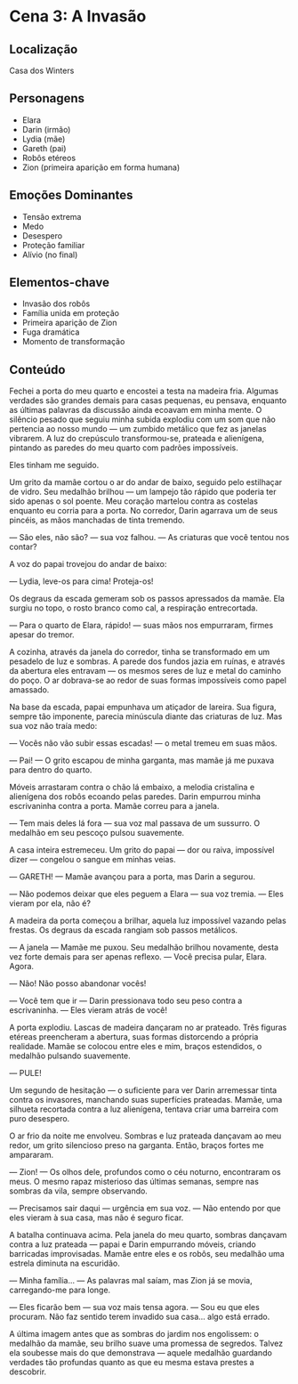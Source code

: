 # Cena 3: A Invasão

## Localização
Casa dos Winters

## Personagens
- Elara
- Darin (irmão)
- Lydia (mãe)
- Gareth (pai)
- Robôs etéreos
- Zion (primeira aparição em forma humana)

## Emoções Dominantes
- Tensão extrema
- Medo
- Desespero
- Proteção familiar
- Alívio (no final)

## Elementos-chave
- Invasão dos robôs
- Família unida em proteção
- Primeira aparição de Zion
- Fuga dramática
- Momento de transformação

## Conteúdo

Fechei a porta do meu quarto e encostei a testa na madeira fria. Algumas verdades são grandes demais para casas pequenas, eu pensava, enquanto as últimas palavras da discussão ainda ecoavam em minha mente. O silêncio pesado que seguiu minha subida explodiu com um som que não pertencia ao nosso mundo — um zumbido metálico que fez as janelas vibrarem. A luz do crepúsculo transformou-se, prateada e alienígena, pintando as paredes do meu quarto com padrões impossíveis.

Eles tinham me seguido.

Um grito da mamãe cortou o ar do andar de baixo, seguido pelo estilhaçar de vidro. Seu medalhão brilhou — um lampejo tão rápido que poderia ter sido apenas o sol poente. Meu coração martelou contra as costelas enquanto eu corria para a porta. No corredor, Darin agarrava um de seus pincéis, as mãos manchadas de tinta tremendo.

— São eles, não são? — sua voz falhou. — As criaturas que você tentou nos contar?

A voz do papai trovejou do andar de baixo:

— Lydia, leve-os para cima! Proteja-os!

Os degraus da escada gemeram sob os passos apressados da mamãe. Ela surgiu no topo, o rosto branco como cal, a respiração entrecortada.

— Para o quarto de Elara, rápido! — suas mãos nos empurraram, firmes apesar do tremor.

A cozinha, através da janela do corredor, tinha se transformado em um pesadelo de luz e sombras. A parede dos fundos jazia em ruínas, e através da abertura eles entravam — os mesmos seres de luz e metal do caminho do poço. O ar dobrava-se ao redor de suas formas impossíveis como papel amassado.

Na base da escada, papai empunhava um atiçador de lareira. Sua figura, sempre tão imponente, parecia minúscula diante das criaturas de luz. Mas sua voz não traía medo:

— Vocês não vão subir essas escadas! — o metal tremeu em suas mãos.

— Pai! — O grito escapou de minha garganta, mas mamãe já me puxava para dentro do quarto.

Móveis arrastaram contra o chão lá embaixo, a melodia cristalina e alienígena dos robôs ecoando pelas paredes. Darin empurrou minha escrivaninha contra a porta. Mamãe correu para a janela.

— Tem mais deles lá fora — sua voz mal passava de um sussurro. O medalhão em seu pescoço pulsou suavemente.

A casa inteira estremeceu. Um grito do papai — dor ou raiva, impossível dizer — congelou o sangue em minhas veias.

— GARETH! — Mamãe avançou para a porta, mas Darin a segurou.

— Não podemos deixar que eles peguem a Elara — sua voz tremia. — Eles vieram por ela, não é?

A madeira da porta começou a brilhar, aquela luz impossível vazando pelas frestas. Os degraus da escada rangiam sob passos metálicos.

— A janela — Mamãe me puxou. Seu medalhão brilhou novamente, desta vez forte demais para ser apenas reflexo. — Você precisa pular, Elara. Agora.

— Não! Não posso abandonar vocês!

— Você tem que ir — Darin pressionava todo seu peso contra a escrivaninha. — Eles vieram atrás de você!

A porta explodiu. Lascas de madeira dançaram no ar prateado. Três figuras etéreas preencheram a abertura, suas formas distorcendo a própria realidade. Mamãe se colocou entre eles e mim, braços estendidos, o medalhão pulsando suavemente.

— PULE! 

Um segundo de hesitação — o suficiente para ver Darin arremessar tinta contra os invasores, manchando suas superfícies prateadas. Mamãe, uma silhueta recortada contra a luz alienígena, tentava criar uma barreira com puro desespero.

O ar frio da noite me envolveu. Sombras e luz prateada dançavam ao meu redor, um grito silencioso preso na garganta. Então, braços fortes me ampararam.

— Zion! — Os olhos dele, profundos como o céu noturno, encontraram os meus. O mesmo rapaz misterioso das últimas semanas, sempre nas sombras da vila, sempre observando.

— Precisamos sair daqui — urgência em sua voz. — Não entendo por que eles vieram à sua casa, mas não é seguro ficar.

A batalha continuava acima. Pela janela do meu quarto, sombras dançavam contra a luz prateada — papai e Darin empurrando móveis, criando barricadas improvisadas. Mamãe entre eles e os robôs, seu medalhão uma estrela diminuta na escuridão.

— Minha família... — As palavras mal saíam, mas Zion já se movia, carregando-me para longe.

— Eles ficarão bem — sua voz mais tensa agora. — Sou eu que eles procuram. Não faz sentido terem invadido sua casa... algo está errado.

A última imagem antes que as sombras do jardim nos engolissem: o medalhão da mamãe, seu brilho suave uma promessa de segredos. Talvez ela soubesse mais do que demonstrava — aquele medalhão guardando verdades tão profundas quanto as que eu mesma estava prestes a descobrir.
